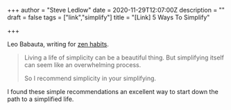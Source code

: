 +++
author = "Steve Ledlow"
date = 2020-11-29T12:07:00Z
description = ""
draft = false
tags = ["link","simplify"]
title = "[Link] 5 Ways To Simplify"
  
+++

Leo Babauta, writing for [zen habits](https://zenhabits.net/simplify-now/).
  
> Living a life of simplicity can be a beautiful thing. But simplifying itself can seem like an overwhelming process.
>
> So I recommend simplicity in your simplifying.
  
I found these simple recommendations an excellent way to start down the path to a simplified life. 
